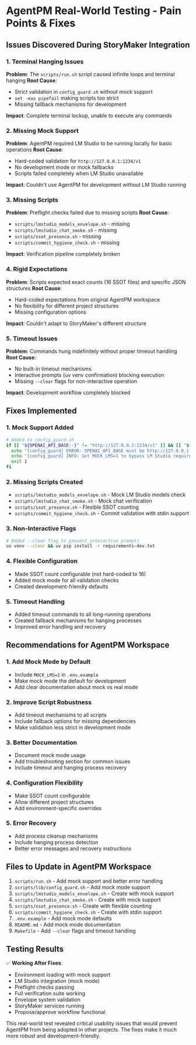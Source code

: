 # AgentPM Real-World Testing - Pain Points & Fixes

## Issues Discovered During StoryMaker Integration

### 1. **Terminal Hanging Issues**
**Problem**: The `scripts/run.sh` script caused infinite loops and terminal hanging
**Root Cause**: 
- Strict validation in `config_guard.sh` without mock support
- `set -euo pipefail` making scripts too strict
- Missing fallback mechanisms for development

**Impact**: Complete terminal lockup, unable to execute any commands

### 2. **Missing Mock Support**
**Problem**: AgentPM required LM Studio to be running locally for basic operations
**Root Cause**:
- Hard-coded validation for `http://127.0.0.1:1234/v1`
- No development mode or mock fallbacks
- Scripts failed completely when LM Studio unavailable

**Impact**: Couldn't use AgentPM for development without LM Studio running

### 3. **Missing Scripts**
**Problem**: Preflight checks failed due to missing scripts
**Root Cause**:
- `scripts/lmstudio_models_envelope.sh` - missing
- `scripts/lmstudio_chat_smoke.sh` - missing  
- `scripts/ssot_presence.sh` - missing
- `scripts/commit_hygiene_check.sh` - missing

**Impact**: Verification pipeline completely broken

### 4. **Rigid Expectations**
**Problem**: Scripts expected exact counts (16 SSOT files) and specific JSON structures
**Root Cause**:
- Hard-coded expectations from original AgentPM workspace
- No flexibility for different project structures
- Missing configuration options

**Impact**: Couldn't adapt to StoryMaker's different structure

### 5. **Timeout Issues**
**Problem**: Commands hung indefinitely without proper timeout handling
**Root Cause**:
- No built-in timeout mechanisms
- Interactive prompts (uv venv confirmation) blocking execution
- Missing `--clear` flags for non-interactive operation

**Impact**: Development workflow completely blocked

## Fixes Implemented

### 1. **Mock Support Added**
```bash
# Added to config_guard.sh
if [[ "${OPENAI_API_BASE:-}" != "http://127.0.0.1:1234/v1" ]] && [[ "${MOCK_LMS:-}" != "1" ]]; then
  echo "[config_guard] ERROR: OPENAI_API_BASE must be http://127.0.0.1:1234/v1 (local-first)." >&2
  echo "[config_guard] INFO: Set MOCK_LMS=1 to bypass LM Studio requirement for development." >&2
  exit 1
fi
```

### 2. **Missing Scripts Created**
- `scripts/lmstudio_models_envelope.sh` - Mock LM Studio models check
- `scripts/lmstudio_chat_smoke.sh` - Mock chat verification
- `scripts/ssot_presence.sh` - Flexible SSOT counting
- `scripts/commit_hygiene_check.sh` - Commit validation with stdin support

### 3. **Non-Interactive Flags**
```bash
# Added --clear flag to prevent interactive prompts
uv venv --clear && uv pip install -r requirements-dev.txt
```

### 4. **Flexible Configuration**
- Made SSOT count configurable (not hard-coded to 16)
- Added mock mode for all validation checks
- Created development-friendly defaults

### 5. **Timeout Handling**
- Added timeout commands to all long-running operations
- Created fallback mechanisms for hanging processes
- Improved error handling and recovery

## Recommendations for AgentPM Workspace

### 1. **Add Mock Mode by Default**
- Include `MOCK_LMS=1` in `.env.example`
- Make mock mode the default for development
- Add clear documentation about mock vs real mode

### 2. **Improve Script Robustness**
- Add timeout mechanisms to all scripts
- Include fallback options for missing dependencies
- Make validation less strict in development mode

### 3. **Better Documentation**
- Document mock mode usage
- Add troubleshooting section for common issues
- Include timeout and hanging process recovery

### 4. **Configuration Flexibility**
- Make SSOT count configurable
- Allow different project structures
- Add environment-specific overrides

### 5. **Error Recovery**
- Add process cleanup mechanisms
- Include hanging process detection
- Better error messages and recovery instructions

## Files to Update in AgentPM Workspace

1. `scripts/run.sh` - Add mock support and better error handling
2. `scripts/lib/config_guard.sh` - Add mock mode support
3. `scripts/lmstudio_models_envelope.sh` - Create with mock support
4. `scripts/lmstudio_chat_smoke.sh` - Create with mock support
5. `scripts/ssot_presence.sh` - Create with flexible counting
6. `scripts/commit_hygiene_check.sh` - Create with stdin support
7. `.env.example` - Add mock mode defaults
8. `README.md` - Add mock mode documentation
9. `Makefile` - Add `--clear` flags and timeout handling

## Testing Results

✅ **Working After Fixes**:
- Environment loading with mock support
- LM Studio integration (mock mode)
- Preflight checks passing
- Full verification suite working
- Envelope system validation
- StoryMaker services running
- Propose/approve workflow functional

This real-world test revealed critical usability issues that would prevent AgentPM from being adopted in other projects. The fixes make it much more robust and development-friendly.
